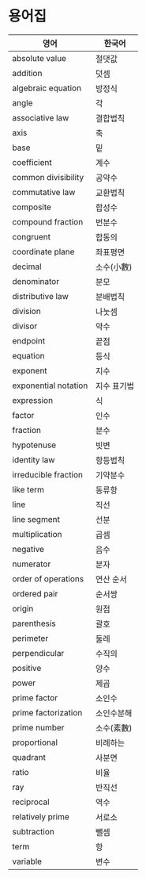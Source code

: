 # 용어집

| 영어                 | 한국어      |
| -------------------- | ----------- |
| absolute value       | 절댓값      |
| addition             | 덧셈        |
| algebraic equation   | 방정식      |
| angle                | 각          |
| associative law      | 결합법칙    |
| axis                 | 축          |
| base                 | 밑          |
| coefficient          | 계수        |
| common divisibility  | 공약수      |
| commutative law      | 교환법칙    |
| composite            | 합성수      |
| compound fraction    | 번분수      |
| congruent            | 합동의      |
| coordinate plane     | 좌표평면    |
| decimal              | 소수(小數)  |
| denominator          | 분모        |
| distributive law     | 분배법칙    |
| division             | 나눗셈      |
| divisor              | 약수        |
| endpoint             | 끝점        |
| equation             | 등식        |
| exponent             | 지수        |
| exponential notation | 지수 표기법 |
| expression           | 식          |
| factor               | 인수        |
| fraction             | 분수        |
| hypotenuse           | 빗변        |
| identity law         | 항등법칙    |
| irreducible fraction | 기약분수    |
| like term            | 동류항      |
| line                 | 직선        |
| line segment         | 선분        |
| multiplication       | 곱셈        |
| negative             | 음수        |
| numerator            | 분자        |
| order of operations  | 연산 순서   |
| ordered pair         | 순서쌍      |
| origin               | 원점        |
| parenthesis          | 괄호        |
| perimeter            | 둘레        |
| perpendicular        | 수직의      |
| positive             | 양수        |
| power                | 제곱        |
| prime factor         | 소인수      |
| prime factorization  | 소인수분해  |
| prime number         | 소수(素數)  |
| proportional         | 비례하는    |
| quadrant             | 사분면      |
| ratio                | 비율        |
| ray                  | 반직선      |
| reciprocal           | 역수        |
| relatively prime     | 서로소      |
| subtraction          | 뺄셈        |
| term                 | 항          |
| variable             | 변수        |

